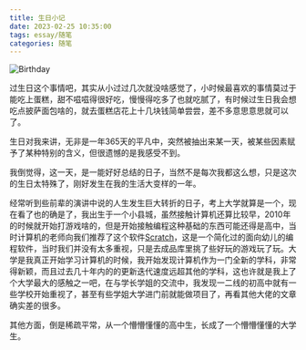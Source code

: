 ```yaml
---
title: 生日小记
date: 2023-02-25 10:35:00
tags: essay/随笔
categories: 随笔
---
```


![Birthday](https://pica.zhimg.com/80/v2-a46ea7bebf639e97b979d512d4673b7d_720w.jpeg)

<!-- more -->

过生日这个事情吧，其实从小过过几次就没啥感觉了，小时候最喜欢的事情莫过于能吃上蛋糕，甜不嗞嗞得很好吃，慢慢得吃多了也就吃腻了，有时候过生日我会想吃点披萨面包啥的，就去蛋糕店花上十几块钱简单尝尝，差不多意思意思就可以了。

生日对我来讲，无非是一年365天的平凡中，突然被抽出来某一天，被某些因素赋予了某种特别的含义，但很遗憾的是我感受不到。

我倒觉得，这一天，是一能好好总结的日子，当然不是每次我都这么想，只是这次的生日太特殊了，刚好发生在我的生活大变样的一年。

经常听到些前辈的演讲中说的人生发生巨大转折的日子，考上大学就算是一个，现在看了也的确是了，我出生于一个小县城，虽然接触计算机还算比较早，2010年的时候就开始打游戏啥的，但是开始接触编程这种基础的东西可能还得是高中，当时计算机的老师向我们推荐了这个软件[Scratch](https://scratch.mit.edu/)，这是一个简化过的面向幼儿的编程软件，当时我们并没有太多重视，只是去成品库里挑了些好玩的游戏玩了玩。大学是我真正开始学习计算机的时候，我开始发现计算机作为一门全新的学科，非常得新颖，而且过去几十年内的的更新迭代速度远超其他的学科，这也许就是我上了个大学最大的感触之一吧，在与学长学姐的交流中，我发现一二线的初高中就有一些学校开始重视了，甚至有些学姐大学进门前就能做项目了，再看其他大佬的文章确实差的很多。

其他方面，倒是稀疏平常，从一个懵懵懂懂的高中生，长成了一个懵懵懂懂的大学生。